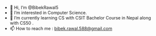 - 👋 Hi, I’m @BibekRawal5
- 👀 I’m interested in Computer Science.
- 🌱 I’m currently learning CS with CSIT Bachelor Course in Nepal along with CS50 .
- 📫 How to reach me : bibek.rawal.588@gmail.com

<!---
BibekRawal5/BibekRawal5 is a ✨ special ✨ repository because its `README.md` (this file) appears on your GitHub profile.
You can click the Preview link to take a look at your changes.
--->
